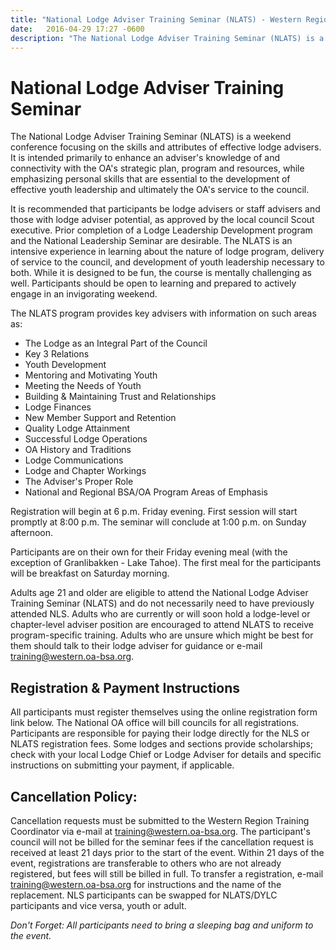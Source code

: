 ```yaml
---
title: "National Lodge Adviser Training Seminar (NLATS) - Western Region, Order of the Arrow, Boy Scouts of America"
date:   2016-04-29 17:27 -0600
description: "The National Lodge Adviser Training Seminar (NLATS) is a weekend conference focusing on the skills and attributes of effective lodge advisers."
---
```


# National Lodge Adviser Training Seminar

The National Lodge Adviser Training Seminar (NLATS) is a weekend conference focusing on the skills and attributes of effective lodge advisers. It is intended primarily to enhance an adviser's knowledge of and connectivity with the OA's strategic plan, program and resources, while emphasizing personal skills that are essential to the development of effective youth leadership and ultimately the OA's service to the council.

It is recommended that participants be lodge advisers or staff advisers and those with lodge adviser potential, as approved by the local council Scout executive. Prior completion of a Lodge Leadership Development program and the National Leadership Seminar are desirable. The NLATS is an intensive experience in learning about the nature of lodge program, delivery of service to the council, and development of youth leadership necessary to both. While it is designed to be fun, the course is mentally challenging as well. Participants should be open to learning and prepared to actively engage in an invigorating weekend.

The NLATS program provides key advisers with information on such areas as:

* The Lodge as an Integral Part of the Council
* Key 3 Relations
* Youth Development
* Mentoring and Motivating Youth
* Meeting the Needs of Youth
* Building &amp; Maintaining Trust and Relationships
* Lodge Finances
* New Member Support and Retention
* Quality Lodge Attainment
* Successful Lodge Operations
* OA History and Traditions
* Lodge Communications
* Lodge and Chapter Workings
* The Adviser's Proper Role
* National and Regional BSA/OA Program Areas of Emphasis

Registration will begin at 6 p.m. Friday evening. First session will start promptly at 8:00 p.m. The seminar will conclude at 1:00 p.m. on Sunday afternoon.

Participants are on their own for their Friday evening meal (with the exception of Granlibakken - Lake Tahoe). The first meal for the participants will be breakfast on Saturday morning.

Adults age 21 and older are eligible to attend the National Lodge Adviser Training Seminar (NLATS) and do not necessarily need to have previously attended NLS. Adults who are currently or will soon hold a lodge-level or chapter-level adviser position are encouraged to attend NLATS to receive program-specific training. Adults who are unsure which might be best for them should talk to their lodge adviser for guidance or e-mail [training@western.oa-bsa.org](mailto:training@western.oa-bsa.org).

## Registration &amp; Payment Instructions

All participants must register themselves using the online registration form link below.  The National OA office will bill councils for all registrations.  Participants are responsible for paying their lodge directly for the NLS or NLATS registration fees.  Some lodges and sections provide scholarships; check with your local Lodge Chief or Lodge Adviser for details and specific instructions on submitting your payment, if applicable.

## Cancellation Policy:

Cancellation requests must be submitted to the Western Region Training Coordinator via e-mail at [training@western.oa-bsa.org](mailto:training@western.oa-bsa.org). The participant's council will not be billed for the seminar fees if the cancellation request is received at least 21 days prior to the start of the event. Within 21 days of the event, registrations are transferable to others who are not already registered, but fees will still be billed in full. To transfer a registration, e-mail [training@western.oa-bsa.org](mailto:training@western.oa-bsa.org) for instructions and the name of the replacement.  NLS participants can be swapped for NLATS/DYLC participants and vice versa, youth or adult.

*Don't Forget: All participants need to bring a sleeping bag and uniform to the event.*
